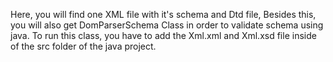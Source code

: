 Here, you will find one XML file with it's schema and Dtd file, Besides this, you will also get DomParserSchema Class in order to validate schema using java. To run this class, you have to add the Xml.xml and Xml.xsd file inside of the src folder of the java project.
